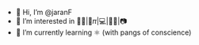 - 👋 Hi, I’m @jaranF
- 👀 I’m interested in 🏃‍♂️|🍓𝜋|💻|🎨📐|📷
- 🌱 I’m currently learning ⚛️ (with pangs of conscience)


<!---
jaranF/jaranF is a ✨ special ✨ repository because its `README.md` (this file) appears on your GitHub profile.
You can click the Preview link to take a look at your changes.
- 💞️ I’m looking to collaborate on ...
- 📫 How to reach me ...
--->
